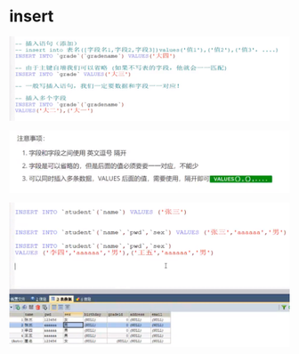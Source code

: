 # insert

![](../.gitbook/assets/image%20%283%29.png)

![](../.gitbook/assets/image%20%281%29.png)

![](../.gitbook/assets/image%20%286%29.png)

